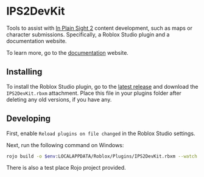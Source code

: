 # IPS2DevKit

Tools to assist with [In Plain Sight 2](https://www.roblox.com/games/2901172949) content development, such as maps or character submissions. Specifically, a Roblox Studio plugin and a documentation website.

To learn more, go to the [documentation](https://crystalflxme.github.io/IPS2DevKit/) website.

## Installing

To install the Roblox Studio plugin, go to the [latest release](https://github.com/Crystalflxme/IPS2DevKit/releases/latest) and download the `IPS2DevKit.rbxm` attachment. Place this file in your plugins folder after deleting any old versions, if you have any.

## Developing

First, enable `Reload plugins on file changed` in the Roblox Studio settings.

Next, run the following command on Windows:
```bash
rojo build -o $env:LOCALAPPDATA/Roblox/Plugins/IPS2DevKit.rbxm --watch
```

There is also a test place Rojo project provided.
